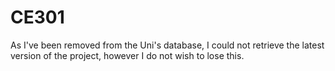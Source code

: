 # CE301

As I've been removed from the Uni's database, I could not retrieve the latest version of the project, however I do not wish to lose this.
